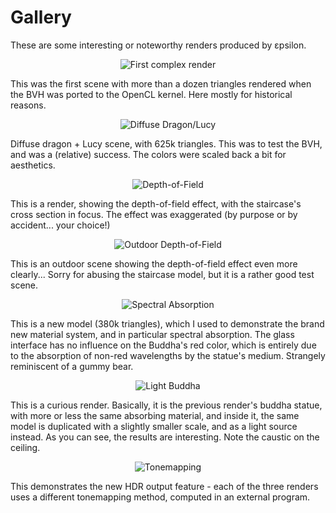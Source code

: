 Gallery
==============

These are some interesting or noteworthy renders produced by εpsilon.

<p align="center">
<img src="https://raw.github.com/TomCrypto/epsilon/master/renders/staircase.png" alt="First complex render"/>
</p>
This was the first scene with more than a dozen triangles rendered when the BVH
was ported to the OpenCL kernel. Here mostly for historical reasons.

<p align="center">
<img src="https://raw.github.com/TomCrypto/epsilon/master/renders/dragon.png" alt="Diffuse Dragon/Lucy"/>
</p>
Diffuse dragon + Lucy scene, with 625k triangles. This was to test the BVH, and
was a (relative) success. The colors were scaled back a bit for aesthetics.

<p align="center">
<img src="https://raw.github.com/TomCrypto/epsilon/master/renders/depth_of_field.png" alt="Depth-of-Field"/>
</p>
This is a render, showing the depth-of-field effect, with the staircase's cross
section in focus. The effect was exaggerated (by purpose or by accident... your
choice!)

<p align="center">
<img src="https://raw.github.com/TomCrypto/epsilon/master/renders/depth_of_field_open.png" alt="Outdoor Depth-of-Field"/>
</p>
This is an outdoor scene showing the depth-of-field effect even more clearly...
Sorry for abusing the staircase model, but it is a rather good test scene.

<p align="center">
<img src="https://raw.github.com/TomCrypto/epsilon/master/renders/absorption.png" alt="Spectral Absorption"/>
</p>
This is a new model (380k triangles), which I used to demonstrate the brand new
material system, and in particular spectral absorption. The glass interface has
no influence on the Buddha's red color, which is entirely due to the absorption
of non-red wavelengths by the statue's medium. Strangely reminiscent of a gummy
bear.

<p align="center">
<img src="https://raw.github.com/TomCrypto/epsilon/master/renders/buddha.png" alt="Light Buddha"/>
</p>
This is a curious render. Basically, it is the previous render's buddha statue,
with more or less the same absorbing material, and inside it, the same model is
duplicated with a slightly smaller scale, and as a light source instead. As you
can see, the results are interesting. Note the caustic on the ceiling.

<p align="center">
<img src="https://raw.github.com/TomCrypto/epsilon/master/renders/tonemapping.png" alt="Tonemapping"/>
</p>
This demonstrates the new HDR output feature - each of the three renders uses a
different tonemapping method, computed in an external program.
